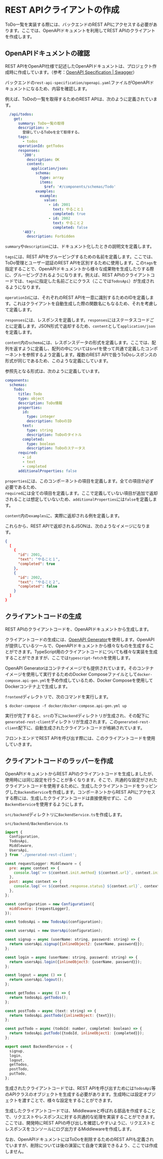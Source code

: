 # REST APIクライアントの作成

ToDo一覧を実装する際には、バックエンドのREST APIにアクセスする必要があります。ここでは、OpenAPIドキュメントを利用してREST APIのクライアントを作成します。

## OpenAPIドキュメントの確認

REST APIをOpenAPI仕様で記述したOpenAPIドキュメントは、プロジェクト作成時に作成しています。（参考：[OpenAPI Specification | Swagger](https://swagger.io/specification/)）

バックエンドの`rest-api-specification/openapi.yaml`ファイルがOpenAPIドキュメントになるため、内容を確認します。

例えば、ToDoの一覧を取得するためのREST APIは、次のように定義されています。

```yaml
  /api/todos:
    get:
      summary: ToDo一覧の取得
      description: >
        登録しているToDoを全て取得する。
      tags:
        - todos
      operationId: getTodos
      responses:
        '200':
          description: OK
          content:
            application/json:
              schema:
                type: array
                items:
                  $ref: '#/components/schemas/Todo'
              examples:
                example:
                  value:
                    - id: 2001
                      text: やること１
                      completed: true
                    - id: 2002
                      text: やること２
                      completed: false
        '403':
          description: Forbidden
```

`summary`や`description`には、ドキュメント化したときの説明文を定義します。

`tags`には、REST APIをグルーピングするための名前を定義します。ここでは、ToDo管理とユーザー認証のREST APIを区別するために使用します。この`tags`を指定することで、OpenAPIドキュメントから様々な成果物を生成したりする際に、グルーピングされるようになります。例えば、REST APIのクライアントコードでは、`tags`に指定した名前ごとにクラス（ここでは`TodosApi`）が生成されるようになります。

`operationId`には、それぞれのREST APIを一意に識別するためのIDを定義します。これはクライアントを自動生成した際の関数名にもなるため、それを考慮して定義します。

`responses`には、レスポンスを定義します。`responses`にはステータスコードごとに定義します。JSON形式で返却するため、`content`として`application/json`を定義します。


`content`内の`schema`には、レスポンスデータの形式を定義します。ここでは、配列を返すように定義し、配列の中については`$ref`を使って共通で定義したコンポーネントを参照するよう定義します。複数のREST APIで扱うToDoレスポンスの形式が同じであるため、このような定義にしています。

参照先となる形式は、次のように定義しています。

```yaml
components:
  schemas:
    Todo:
      title: Todo
      type: object
      description: ToDo情報
      properties:
        id:
          type: integer
          description: ToDoのID
        text:
          type: string
          description: ToDoのタイトル
        completed:
          type: boolean
          description: ToDoのステータス
      required:
        - id
        - text
        - completed
      additionalProperties: false
```

`properties`には、このコンポーネントの項目を定義します。全ての項目が必ず必要であるため、  
`required`には全ての項目を定義します。ここで定義していない項目が追加で返却されることは想定していないため、`additionalProperties`には`false`を定義します。

`content`内の`examples`に、実際に返却される例を定義します。

これらから、REST APIで返却されるJSONは、次のようなイメージになります。

```json
{
  [
    {
      "id": 2001,
      "text": "やること１",
      "completed": true
    },
    {
      "id": 2002,
      "text": "やること２",
      "completed": false
    }
  ]
}
```

## クライアントコードの生成

REST APIのクライアントコードを、OpenAPIドキュメントから生成します。

クライアントコードの生成には、[OpenAPI Generator](https://openapi-generator.tech/)を使用します。OpenAPIが提供しているツールで、OpenAPIドキュメントから様々なものを生成することができます。TypeScript用のクライアントコードについても様々な実装を生成することができますが、ここでは`typescript-fetch`を使用します。

OpenAPI Generatorはコンテナイメージでも提供されています。そのコンテナイメージを使用して実行するためのDocker Composeファイルとして`docker-compose.api-gen.yml`を予め作成しているため、Docker Composeを使用してDockerコンテナ上で生成します。

`frontend`ディレクトリで、次のコマンドを実行します。

```
$ docker-compose -f docker/docker-compose.api-gen.yml up
```

実行が完了すると、`src`の下に`backend`ディレクトリが生成され、その配下に`generated-rest-client`ディレクトリが生成されます。この`generated-rest-client`配下に、自動生成されたクライアントコードが格納されています。

フロントエンドでREST APIを呼び出す際には、このクライアントコードを使用していきます。

## クライアントコードのラッパーを作成

OpenAPIドキュメントからREST APIのクライアントコードを生成しましたが、使用時には同じ設定を行うことが多くなります。そこで、共通的な設定がされたクライアントコードを使用するために、生成したクライアントコードをラッピングした`BackendService`を作成します。コンポーネントからREST APIにアクセスする際には、生成したクライアントコードは直接使用せずに、この`BackendService`を使用するようにします。

`src/backend`ディレクトリに`BackendService.ts`を作成します。

`src/backend/BackendService.ts`
```js
import {
  Configuration,
  TodosApi,
  Middleware,
  UsersApi,
} from './generated-rest-client';

const requestLogger: Middleware = {
  pre: async context => {
    console.log(`>> ${context.init.method} ${context.url}`, context.init);
  },
  post: async context => {
    console.log(`<< ${context.response.status} ${context.url}`, context.response);
  },
};

const configuration = new Configuration({
  middleware: [requestLogger],
});

const todosApi = new TodosApi(configuration);

const usersApi = new UsersApi(configuration);

const signup = async (userName: string, password: string) => {
  return usersApi.signup({inlineObject2: {userName, password}});
};

const login = async (userName: string, password: string) => {
  return usersApi.login({inlineObject3: {userName, password}});
};

const logout = async () => {
  return usersApi.logout();
};

const getTodos = async () => {
  return todosApi.getTodos();
};

const postTodo = async (text: string) => {
  return todosApi.postTodo({inlineObject: {text}});
};

const putTodo = async (todoId: number, completed: boolean) => {
  return todosApi.putTodo({todoId, inlineObject1: {completed}});
};

export const BackendService = {
  signup,
  login,
  logout,
  getTodos,
  postTodo,
  putTodo,
};
```

生成されたクライアントコードでは、REST APIを呼び出すためには`TodosApi`等のAPIクラスのオブジェクトを生成する必要があります。生成時には設定オブジェクトを渡すことで、様々な設定をすることができます。

生成したクライアントコードでは、Middlewareと呼ばれる部品を作成することで、リクエストやレスポンスに対する共通的な処理を実装することができます。ここでは、開発時にREST APIの呼び出しを確認しやすいように、リクエストとレスポンスをコンソールにログ出力するMiddlewareを作成します。

なお、OpenAPIドキュメントにはToDoを削除するためのREST APIも定義されていますが、削除については後の演習にて自身で実装できるよう、ここでは作成しません。
